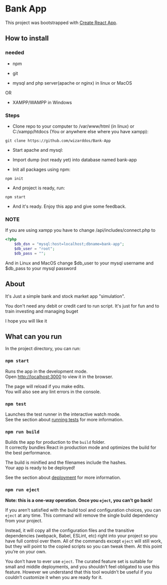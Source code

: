 # Bank App

This project was bootstrapped with [Create React App](https://github.com/facebook/create-react-app).

## How to install

### needed

- npm

- git

- mysql and php server(apache or nginx) in linux or MacOS

OR

- XAMPP/WAMPP in  Windows

### Steps

- Clone repo to your computer to /var/www/html (in linux) or C:/xampp/htdocs (You or anywhere else where you have xampp):

```shell
git clone https://github.com/wizarddos/Bank-App
```

- Start apache and mysql:

- Import dump (not ready yet) into database named bank-app

- Init all packages using npm:

```
npm init
```

- And project is ready, run:

```
npm start
```

- And it's ready. Enjoy this app and give some feedback.

### NOTE

If you are using xampp you have to change /api/includes/connect.php to

```php
<?php
    $db_dsn = "mysql:host=localhost;dbname=bank-app";
    $db_user = "root";
    $db_pass = "";
```

And in Linux and MacOS  change $db_user to your mysql username and $db_pass to your mysql password

## About

It's Just a simple bank and stock market app "simulation".

You don't need any debit or credit card to run script.
It's just for fun and to train investing and managing buget

I hope you will like it

## What can you run

In the project directory, you can run:

### `npm start`

Runs the app in the development mode.\
Open [http://localhost:3000](http://localhost:3000) to view it in the browser.

The page will reload if you make edits.\
You will also see any lint errors in the console.

### `npm test`

Launches the test runner in the interactive watch mode.\
See the section about [running tests](https://facebook.github.io/create-react-app/docs/running-tests) for more information.

### `npm run build`

Builds the app for production to the `build` folder.\
It correctly bundles React in production mode and optimizes the build for the best performance.

The build is minified and the filenames include the hashes.\
Your app is ready to be deployed!

See the section about [deployment](https://facebook.github.io/create-react-app/docs/deployment) for more information.

### `npm run eject`

**Note: this is a one-way operation. Once you `eject`, you can’t go back!**

If you aren’t satisfied with the build tool and configuration choices, you can `eject` at any time. This command will remove the single build dependency from your project.

Instead, it will copy all the configuration files and the transitive dependencies (webpack, Babel, ESLint, etc) right into your project so you have full control over them. All of the commands except `eject` will still work, but they will point to the copied scripts so you can tweak them. At this point you’re on your own.

You don’t have to ever use `eject`. The curated feature set is suitable for small and middle deployments, and you shouldn’t feel obligated to use this feature. However we understand that this tool wouldn’t be useful if you couldn’t customize it when you are ready for it.
